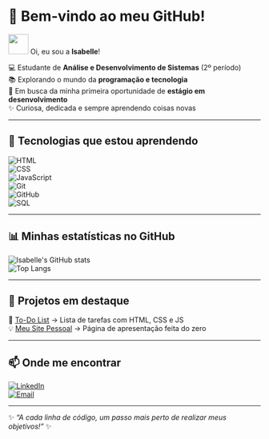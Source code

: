 # 🌟 Bem-vindo ao meu GitHub!  

<img src="https://media.giphy.com/media/hvRJCLFzcasrR4ia7z/giphy.gif" width="40"> Oi, eu sou a **Isabelle**!  

💻 Estudante de **Análise e Desenvolvimento de Sistemas** (2º período)  
📚 Explorando o mundo da **programação e tecnologia**  
🚀 Em busca da minha primeira oportunidade de **estágio em desenvolvimento**  
✨ Curiosa, dedicada e sempre aprendendo coisas novas  

---

## 🔧 Tecnologias que estou aprendendo

![HTML](https://img.shields.io/badge/HTML5-E34F26?style=for-the-badge&logo=html5&logoColor=white)  
![CSS](https://img.shields.io/badge/CSS3-1572B6?style=for-the-badge&logo=css3&logoColor=white)  
![JavaScript](https://img.shields.io/badge/JavaScript-F7DF1E?style=for-the-badge&logo=javascript&logoColor=black)  
![Git](https://img.shields.io/badge/Git-F05032?style=for-the-badge&logo=git&logoColor=white)  
![GitHub](https://img.shields.io/badge/GitHub-181717?style=for-the-badge&logo=github&logoColor=white)  
![SQL](https://img.shields.io/badge/SQL-003B57?style=for-the-badge&logo=mysql&logoColor=white)  

---

## 📊 Minhas estatísticas no GitHub

![Isabelle's GitHub stats](https://github-readme-stats.vercel.app/api?username=isabelleMoreira-git&show_icons=true&theme=tokyonight)  
![Top Langs](https://github-readme-stats.vercel.app/api/top-langs/?username=isabelleMoreira-git&layout=compact&theme=tokyonight)

---

## 🚀 Projetos em destaque

🌱 [To-Do List](https://github.com/SEU-USUARIO/todo-list) → Lista de tarefas com HTML, CSS e JS  
💡 [Meu Site Pessoal](https://github.com/SEU-USUARIO/site-pessoal) → Página de apresentação feita do zero  

---

## 📫 Onde me encontrar

[![LinkedIn](https://img.shields.io/badge/LinkedIn-0077B5?style=for-the-badge&logo=linkedin&logoColor=white)](https://www.linkedin.com/in/SEU-LINKEDIN)  
[![Email](https://img.shields.io/badge/Email-D14836?style=for-the-badge&logo=gmail&logoColor=white)](mailto:isamoreira280554@gmail.com)  

---

✨ *“A cada linha de código, um passo mais perto de realizar meus objetivos!”* ✨
